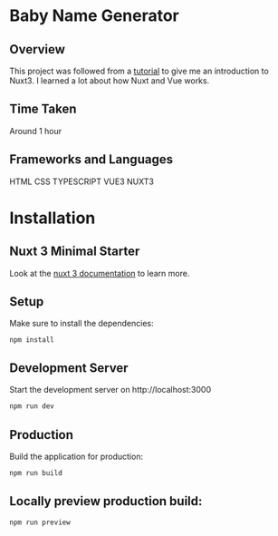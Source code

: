 # Baby Name Generator

## Overview

This project was followed from a [tutorial](https://youtu.be/dZC4T4UiU1c?t=1171) to give me an introduction to Nuxt3. I learned a lot about how Nuxt and Vue works.

## Time Taken

Around 1 hour

## Frameworks and Languages

HTML CSS TYPESCRIPT VUE3 NUXT3

# Installation

## Nuxt 3 Minimal Starter

Look at the [nuxt 3 documentation](https://v3.nuxtjs.org) to learn more.

## Setup

Make sure to install the dependencies:
```
npm install
```

## Development Server

Start the development server on http://localhost:3000

```bash
npm run dev
```

## Production

Build the application for production:

```bash
npm run build
```

## Locally preview production build:

```bash
npm run preview
```
